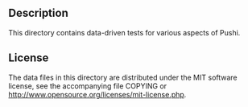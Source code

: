 Description
------------

This directory contains data-driven tests for various aspects of Pushi.

License
--------

The data files in this directory are distributed under the MIT software
license, see the accompanying file COPYING or
http://www.opensource.org/licenses/mit-license.php.

